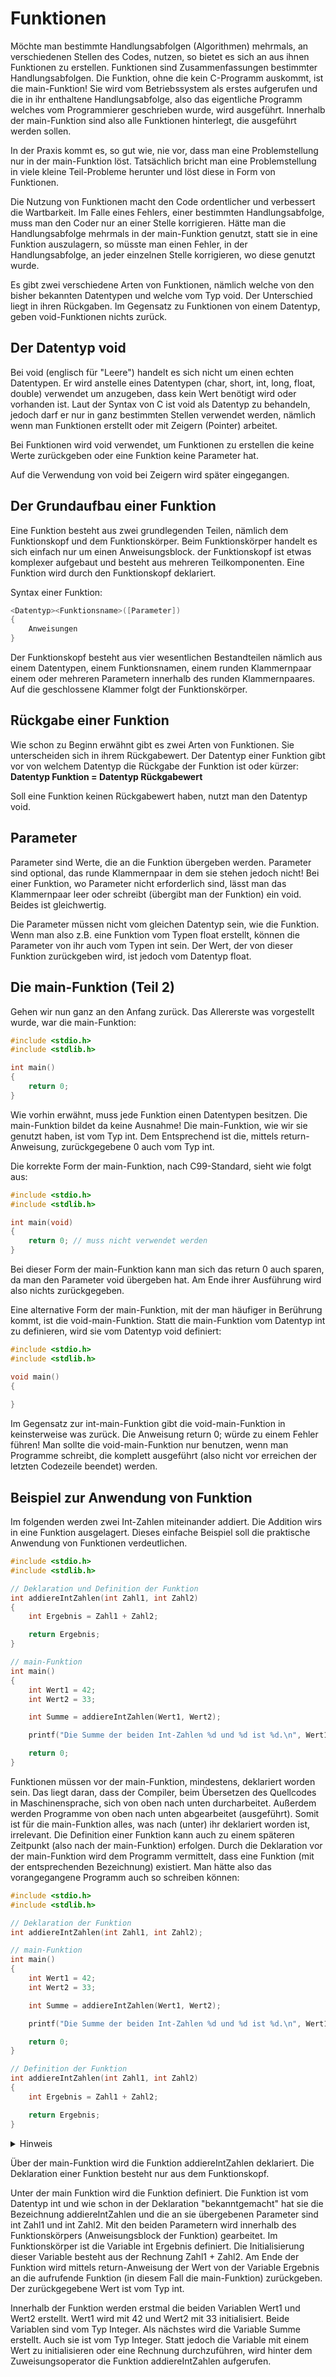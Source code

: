 # Funktionen

Möchte man bestimmte Handlungsabfolgen (Algorithmen) mehrmals, an verschiedenen Stellen des Codes, nutzen, so bietet es sich an aus ihnen Funktionen zu erstellen.
Funktionen sind Zusammenfassungen bestimmter Handlungsabfolgen.
Die Funktion, ohne die kein C-Programm auskommt, ist die main-Funktion! Sie wird vom Betriebssystem als erstes aufgerufen und die in ihr enthaltene Handlungsabfolge, also das eigentliche Programm welches vom Programmierer geschrieben wurde, wird ausgeführt. Innerhalb der main-Funktion sind also alle Funktionen hinterlegt, die ausgeführt werden sollen.

In der Praxis kommt es, so gut wie, nie vor, dass man eine Problemstellung nur in der main-Funktion löst. Tatsächlich bricht man eine Problemstellung in viele kleine Teil-Probleme herunter und löst diese in Form von Funktionen.

Die Nutzung von Funktionen macht den Code ordentlicher und verbessert die Wartbarkeit. Im Falle eines Fehlers, einer bestimmten Handlungsabfolge, muss man den Coder nur an einer Stelle korrigieren. Hätte man die Handlungsabfolge mehrmals in der main-Funktion genutzt, statt sie in eine Funktion auszulagern, so müsste man einen Fehler, in der Handlungsabfolge, an jeder einzelnen Stelle korrigieren, wo diese genutzt wurde.

Es gibt zwei verschiedene Arten von Funktionen, nämlich welche von den bisher bekannten Datentypen und welche vom Typ void. Der Unterschied liegt in ihren Rückgaben. Im Gegensatz zu Funktionen von einem Datentyp, geben void-Funktionen nichts zurück.

## Der Datentyp void

Bei void (englisch für "Leere") handelt es sich nicht um einen echten Datentypen. Er wird anstelle eines Datentypen (char, short, int, long, float, double) verwendet um anzugeben, dass kein Wert benötigt wird oder vorhanden ist. Laut der Syntax von C ist void als Datentyp zu behandeln, jedoch darf er nur in ganz bestimmten Stellen verwendet werden, nämlich wenn man Funktionen erstellt oder mit Zeigern (Pointer) arbeitet.

Bei Funktionen wird void verwendet, um Funktionen zu erstellen die keine Werte zurückgeben oder eine Funktion keine Parameter hat.

Auf die Verwendung von void bei Zeigern wird später eingegangen.

## Der Grundaufbau einer Funktion

Eine Funktion besteht aus zwei grundlegenden Teilen, nämlich dem Funktionskopf und dem Funktionskörper. Beim Funktionskörper handelt es sich einfach nur um einen Anweisungsblock. der Funktionskopf ist etwas komplexer aufgebaut und besteht aus mehreren Teilkomponenten. Eine Funktion wird durch den Funktionskopf deklariert.

Syntax einer Funktion:

```c
<Datentyp><Funktionsname>([Parameter])
{
	Anweisungen
}
```

Der Funktionskopf besteht aus vier wesentlichen Bestandteilen nämlich aus einem Datentypen, einem Funktionsnamen, einem runden Klammernpaar einem oder mehreren Parametern innerhalb des runden Klammernpaares. Auf die geschlossene Klammer folgt der Funktionskörper.

## Rückgabe einer Funktion

Wie schon zu Beginn erwähnt gibt es zwei Arten von Funktionen. Sie unterscheiden sich in ihrem Rückgabewert. Der Datentyp einer Funktion gibt vor von welchem Datentyp die Rückgabe der Funktion ist oder kürzer: **Datentyp Funktion = Datentyp Rückgabewert**

Soll eine Funktion keinen Rückgabewert haben, nutzt man den Datentyp void.

## Parameter

Parameter sind Werte, die an die Funktion übergeben werden. Parameter sind optional, das runde Klammernpaar in dem sie stehen jedoch nicht! Bei einer Funktion, wo Parameter nicht erforderlich sind, lässt man das Klammernpaar leer oder schreibt (übergibt man der Funktion) ein void. Beides ist gleichwertig.

Die Parameter müssen nicht vom gleichen Datentyp sein, wie die Funktion. Wenn man also z.B. eine Funktion vom Typen float erstellt, können die Parameter von ihr auch vom Typen int sein. Der Wert, der von dieser Funktion zurückgeben wird, ist jedoch vom Datentyp float.

## Die main-Funktion (Teil 2)

Gehen wir nun ganz an den Anfang zurück. Das Allererste was vorgestellt wurde, war die main-Funktion:

```c
#include <stdio.h>
#include <stdlib.h>

int main()
{
    return 0;
}
```

Wie vorhin erwähnt, muss jede Funktion einen Datentypen besitzen. Die main-Funktion bildet da keine Ausnahme! Die main-Funktion, wie wir sie genutzt haben, ist vom Typ int. Dem Entsprechend ist die, mittels return-Anweisung, zurückgegebene 0 auch vom Typ int.

Die korrekte Form der main-Funktion, nach C99-Standard, sieht wie folgt aus:

```c
#include <stdio.h>
#include <stdlib.h>

int main(void)
{
    return 0; // muss nicht verwendet werden
}
```

Bei dieser Form der main-Funktion kann man sich das return 0 auch sparen, da man den Parameter void übergeben hat. Am Ende ihrer Ausführung wird also nichts zurückgegeben.

Eine alternative Form der main-Funktion, mit der man häufiger in Berührung kommt, ist die void-main-Funktion. Statt die main-Funktion vom Datentyp int zu definieren, wird sie vom Datentyp void definiert:

```c
#include <stdio.h>
#include <stdlib.h>

void main()
{
    
}
```

Im Gegensatz zur int-main-Funktion gibt die void-main-Funktion in keinsterweise was zurück. Die Anweisung return 0; würde zu einem Fehler führen! Man sollte die void-main-Funktion nur benutzen, wenn man Programme schreibt, die komplett ausgeführt (also nicht vor erreichen der letzten Codezeile beendet) werden.

## Beispiel zur Anwendung von Funktion

Im folgenden werden zwei Int-Zahlen miteinander addiert. Die Addition wirs in eine Funktion ausgelagert. Dieses einfache Beispiel soll die praktische Anwendung von Funktionen verdeutlichen.

```c
#include <stdio.h>
#include <stdlib.h>

// Deklaration und Definition der Funktion
int addiereIntZahlen(int Zahl1, int Zahl2)
{
    int Ergebnis = Zahl1 + Zahl2;

    return Ergebnis;
}

// main-Funktion
int main()
{
    int Wert1 = 42;
    int Wert2 = 33;

    int Summe = addiereIntZahlen(Wert1, Wert2);

    printf("Die Summe der beiden Int-Zahlen %d und %d ist %d.\n", Wert1, Wert2, Summe);

    return 0;
}
```

Funktionen müssen vor der main-Funktion, mindestens, deklariert worden sein. Das liegt daran, dass der Compiler, beim Übersetzen des Quellcodes in Maschinensprache, sich von oben nach unten durcharbeitet. Außerdem werden Programme von oben nach unten abgearbeitet (ausgeführt). Somit ist für die main-Funktion alles, was nach (unter) ihr deklariert worden ist, irrelevant.
Die Definition einer Funktion kann auch zu einem späteren Zeitpunkt (also nach der main-Funktion) erfolgen. Durch die Deklaration vor der main-Funktion wird dem Programm vermittelt, dass eine Funktion (mit der entsprechenden Bezeichnung) existiert. Man hätte also das vorangegangene Programm auch so schreiben können:

```c
#include <stdio.h>
#include <stdlib.h>

// Deklaration der Funktion
int addiereIntZahlen(int Zahl1, int Zahl2);

// main-Funktion
int main()
{
    int Wert1 = 42;
    int Wert2 = 33;

    int Summe = addiereIntZahlen(Wert1, Wert2);

    printf("Die Summe der beiden Int-Zahlen %d und %d ist %d.\n", Wert1, Wert2, Summe);

    return 0;
}

// Definition der Funktion
int addiereIntZahlen(int Zahl1, int Zahl2)
{
    int Ergebnis = Zahl1 + Zahl2;

    return Ergebnis;
}
```

<details>
<summary>Hinweis</summary>

Die Syntax gibt vor, dass Deklarationen von Funktionen mit einem Semikolon abgeschlossen werden müssen. Wenn man jedoch eine Funktion auch überhalb der main-Funktion definiert, symbolisiert die schließende geschweifte Klammer (}) das Ende.

</details>

Über der main-Funktion wird die Funktion addiereIntZahlen deklariert. Die Deklaration einer Funktion besteht nur aus dem Funktionskopf.

Unter der main Funktion wird die Funktion definiert. Die Funktion ist vom Datentyp int und wie schon in der Deklaration "bekanntgemacht" hat sie die Bezeichnung addiereIntZahlen und die an sie übergebenen Parameter sind int Zahl1 und int Zahl2. Mit den beiden Parametern wird innerhalb des Funktionskörpers (Anweisungsblock der Funktion) gearbeitet. Im Funktionskörper ist die Variable int Ergebnis definiert. Die Initialisierung dieser Variable besteht aus der Rechnung Zahl1 + Zahl2. Am Ende der Funktion wird mittels return-Anweisung der Wert von der Variable Ergebnis an die aufrufende Funktion (in diesem Fall die main-Funktion) zurückgeben. Der zurückgegebene Wert ist vom Typ int.

Innerhalb der Funktion werden erstmal die beiden Variablen Wert1 und Wert2 erstellt. Wert1 wird mit 42 und Wert2 mit 33 initialisiert. Beide Variablen sind vom Typ Integer. Als nächstes wird die Variable Summe erstellt. Auch sie ist vom Typ Integer. Statt jedoch die Variable mit einem Wert zu initialisieren oder eine Rechnung durchzuführen, wird hinter dem Zuweisungsoperator die Funktion addiereIntZahlen aufgerufen.
